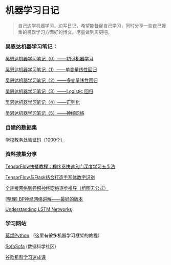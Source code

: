 # 机器学习日记

> 自己边学机器学习，边写日记，希望能督促自己学习，同时分享一些自己搜集的机器学习方面好的博文。尽量做到周更吧。

### 吴恩达机器学习笔记：

[吴恩达机器学习笔记（0）——初识机器学习](https://github.com/a15641404/MLStudy/blob/master/WND/wed0.md)

[吴恩达机器学习笔记（1）——单变量线性回归](https://github.com/a15641404/MLStudy/blob/master/WND/wed1.md)

[吴恩达机器学习笔记（2）——多变量线性回归](https://github.com/a15641404/MLStudy/blob/master/WND/wed2.md)

[吴恩达机器学习笔记（3）——Logistic 回归](https://github.com/a15641404/MLStudy/blob/master/WND/wed3.md)

[吴恩达机器学习笔记（4）——正则化](https://github.com/a15641404/MLStudy/blob/master/WND/wed4.md)

[吴恩达机器学习笔记（5）——神经网络](https://github.com/a15641404/MLStudy/blob/master/WND/wed5.md)

### 自建的数据集

[学校教务处验证码（1000个）](https://github.com/a15641404/MLStudy/blob/master/Data/verification_code/imges.tar.gz)

### 资料搜集分享

[TensorFlow快餐教程：程序员快速入门深度学习五步法](https://mp.weixin.qq.com/s/wNIAviaE6UsjHBp3U7SJ4A)

[TensorFlow与Flask结合打造手写体数字识别](https://www.imooc.com/learn/994)

[全连接网络到卷积神经网络逐步推导（组图无公式）](https://www.jianshu.com/p/463ff5ebe73a)

[[整理] BP神经网络讲解——最好的版本](https://www.jianshu.com/p/3d96dbf3f764)

[Understanding LSTM Networks](http://colah.github.io/posts/2015-08-Understanding-LSTMs/)

### 学习网站

[莫烦Python](https://morvanzhou.github.io/tutorials/)  （这里有很多机器学习框架的教程）

[SofaSofa](http://sofasofa.io/index.php) (数据科学社区)

[谷歌机器学习速成课](https://developers.google.cn/machine-learning/crash-course/)

